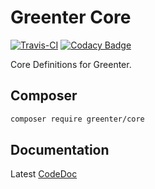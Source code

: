 # Greenter Core
[![Travis-CI](https://img.shields.io/travis/giansalex/greenter-core.svg?label=build&branch=master&style=flat-square)](https://travis-ci.org/giansalex/greenter-core)
[![Codacy Badge](https://api.codacy.com/project/badge/Grade/eb6ed4cb0e994c3db85b68c7a66e0f22)](https://www.codacy.com/app/giansalex/greenter-core?utm_source=github.com&amp;utm_medium=referral&amp;utm_content=giansalex/greenter-core&amp;utm_campaign=Badge_Grade)       

Core Definitions for Greenter.

## Composer
```bash
composer require greenter/core
```

## Documentation

Latest [CodeDoc](https://codedoc.pub/giansalex/greenter-core/master/)

